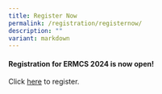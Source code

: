 ```yaml
---
title: Register Now
permalink: /registration/registernow/
description: ""
variant: markdown
---
```

#### **Registration for ERMCS 2024 is now open!**

Click [here](https://form.gov.sg/65bc5336f7f3ee7394d56d4b) to register.




